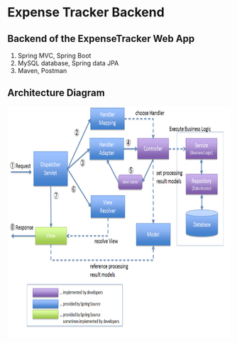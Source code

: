 # Expense Tracker Backend

## Backend of the ExpenseTracker Web App

1. Spring MVC, Spring Boot
2. MySQL database, Spring data JPA
3. Maven, Postman

## Architecture Diagram

<img src="src/main/resources/static/RequestLifecycle.png" width="800" height="520"/>
